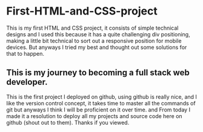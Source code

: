 # First-HTML-and-CSS-project

This is my first HTML and CSS project, it consists of simple technical designs and I used this because it has a quite challenging div positioning, making a little bit technical to sort out a responsive position for mobile devices. But anyways I tried my best and thought out some solutions for that to happen.

## This is my journey to becoming a full stack web developer.

This is the first project I deployed on github, using github is really nice, and I like the version control concept, it takes time to master all the commands of git but anyways I think I will be proficient on it over time. and From today I made it a resolution to deploy all my projects and source code here on github (shout out to them). Thanks if you viewed.
